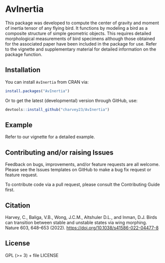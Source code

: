 AvInertia
================

This package was developed to compute the center of gravity and moment
of inertia tensor of any flying bird. It functions by modeling a bird as
a composite structure of simple geometric objects. This requires
detailed morphological measurements of bird specimens although those
obtained for the associated paper have been included in the package for
use. Refer to the vignette and supplementary material for detailed
information on the package function.

## Installation

You can install `AvInertia` from CRAN via:

``` r
install.packages("AvInertia")
```

Or to get the latest (developmental) version through GitHub, use:

``` r
devtools::install_github("charvey23/AvInertia")
```

## Example

Refer to our vignette for a detailed example.

## Contributing and/or raising Issues

Feedback on bugs, improvements, and/or feature requests are all welcome.
Please see the Issues templates on GitHub to make a bug fix request or
feature request.

To contribute code via a pull request, please consult the Contributing
Guide first.

## Citation

Harvey, C., Baliga, V.B., Wong, J.C.M., Altshuler D.L., and Inman, D.J.
Birds can transition between stable and unstable states via wing
morphing. Nature 603, 648–653 (2022).
<https://doi.org/10.1038/s41586-022-04477-8>

## License

GPL (\>= 3) + file LICENSE
